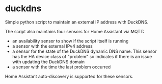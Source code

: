 # duckdns

Simple python script to maintain an external IP address with DuckDNS.

The script also maintains four sensors for Home Assistant via MQTT:

- an availability sensor to show if the script itself is running
- a sensor with the external IPv4 address
- a sensor for the state of the DuckDNS dynamic DNS name. This sensor has the HA device class of "problem" so indicates if there is an issue with updating the DuckDNS domain
- a sensor with the time the last problem occurred

Home Assistant auto-discovery is supported for these sensors.
